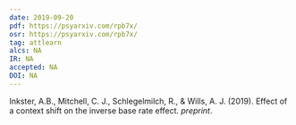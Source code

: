 ```yaml
---
date: 2019-09-20
pdf: https://psyarxiv.com/rpb7x/
osr: https://psyarxiv.com/rpb7x/
tag: attlearn
alcs: NA
IR: NA
accepted: NA
DOI: NA
---
```


Inkster, A.B., Mitchell, C. J., Schlegelmilch, R., & Wills, A. J. (2019). Effect of a context shift on the inverse base rate effect. _preprint_.






